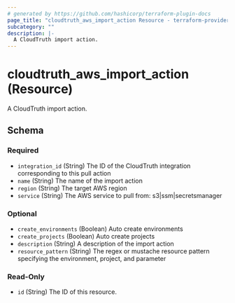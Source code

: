 ```yaml
---
# generated by https://github.com/hashicorp/terraform-plugin-docs
page_title: "cloudtruth_aws_import_action Resource - terraform-provider-cloudtruth"
subcategory: ""
description: |-
  A CloudTruth import action.
---
```


# cloudtruth_aws_import_action (Resource)

A CloudTruth import action.



<!-- schema generated by tfplugindocs -->
## Schema

### Required

- `integration_id` (String) The ID of the CloudTruth integration corresponding to this pull action
- `name` (String) The name of the import action
- `region` (String) The target AWS region
- `service` (String) The AWS service to pull from: s3|ssm|secretsmanager

### Optional

- `create_environments` (Boolean) Auto create environments
- `create_projects` (Boolean) Auto create projects
- `description` (String) A description of the import action
- `resource_pattern` (String) The regex or mustache resource pattern specifying the environment, project, and parameter

### Read-Only

- `id` (String) The ID of this resource.


